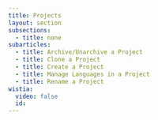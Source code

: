 ```yaml
---
title: Projects
layout: section
subsections:
  - title: none
subarticles:
  - title: Archive/Unarchive a Project
  - title: Clone a Project
  - title: Create a Project
  - title: Manage Languages in a Project
  - title: Rename a Project
wistia:
  video: false
  id:
---
```



